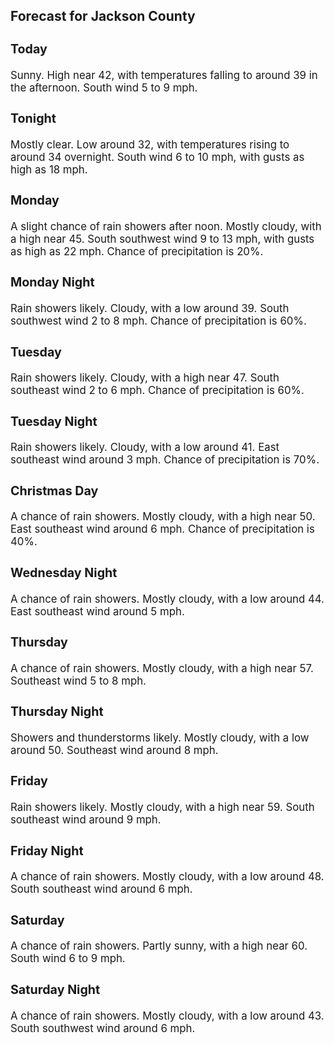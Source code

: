 <div>
   <h2>Forecast for Jackson County</h2>
   <p>
      <div style="font-size:120%">
         <h3>Today</h3>Sunny. High near 42, with temperatures falling to around 39 in the afternoon. South wind 5 to 9 mph.<br></div>
   </p>
   <p>
      <div style="font-size:120%">
         <h3>Tonight</h3>Mostly clear. Low around 32, with temperatures rising to around 34 overnight. South wind 6 to 10 mph, with gusts as high as
         18 mph.<br></div>
   </p>
   <p>
      <div style="font-size:120%">
         <h3>Monday</h3>A slight chance of rain showers after noon. Mostly cloudy, with a high near 45. South southwest wind 9 to 13 mph, with gusts
         as high as 22 mph. Chance of precipitation is 20%.<br></div>
   </p>
   <p>
      <div style="font-size:120%">
         <h3>Monday Night</h3>Rain showers likely. Cloudy, with a low around 39. South southwest wind 2 to 8 mph. Chance of precipitation is 60%.<br></div>
   </p>
   <p>
      <div style="font-size:120%">
         <h3>Tuesday</h3>Rain showers likely. Cloudy, with a high near 47. South southeast wind 2 to 6 mph. Chance of precipitation is 60%.<br></div>
   </p>
   <p>
      <div style="font-size:120%">
         <h3>Tuesday Night</h3>Rain showers likely. Cloudy, with a low around 41. East southeast wind around 3 mph. Chance of precipitation is 70%.<br></div>
   </p>
   <p>
      <div style="font-size:120%">
         <h3>Christmas Day</h3>A chance of rain showers. Mostly cloudy, with a high near 50. East southeast wind around 6 mph. Chance of precipitation is
         40%.<br></div>
   </p>
   <p>
      <div style="font-size:120%">
         <h3>Wednesday Night</h3>A chance of rain showers. Mostly cloudy, with a low around 44. East southeast wind around 5 mph.<br></div>
   </p>
   <p>
      <div style="font-size:120%">
         <h3>Thursday</h3>A chance of rain showers. Mostly cloudy, with a high near 57. Southeast wind 5 to 8 mph.<br></div>
   </p>
   <p>
      <div style="font-size:120%">
         <h3>Thursday Night</h3>Showers and thunderstorms likely. Mostly cloudy, with a low around 50. Southeast wind around 8 mph.<br></div>
   </p>
   <p>
      <div style="font-size:120%">
         <h3>Friday</h3>Rain showers likely. Mostly cloudy, with a high near 59. South southeast wind around 9 mph.<br></div>
   </p>
   <p>
      <div style="font-size:120%">
         <h3>Friday Night</h3>A chance of rain showers. Mostly cloudy, with a low around 48. South southeast wind around 6 mph.<br></div>
   </p>
   <p>
      <div style="font-size:120%">
         <h3>Saturday</h3>A chance of rain showers. Partly sunny, with a high near 60. South wind 6 to 9 mph.<br></div>
   </p>
   <p>
      <div style="font-size:120%">
         <h3>Saturday Night</h3>A chance of rain showers. Mostly cloudy, with a low around 43. South southwest wind around 6 mph.<br></div>
   </p>
</div>